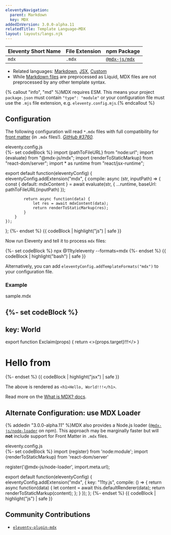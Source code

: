 ```yaml
---
eleventyNavigation:
  parent: Markdown
  key: MDX
addedInVersion: 3.0.0-alpha.11
relatedTitle: Template Language—MDX
layout: layouts/langs.njk
---
```


<!-- {% tableofcontents "open" %} -->

| Eleventy Short Name | File Extension | npm Package |
| ------------------- | -------------- | ----------- |
| `mdx`          | `.mdx`         | [`@mdx-js/mdx`](https://mdxjs.com/packages/mdx/) |

* Related languages: [Markdown](/docs/languages/markdown/), [JSX](/docs/languages/jsx/), [Custom](/docs/languages/custom/)
* While [Markdown files](/docs/languages/markdown/) are preprocessed as Liquid, MDX files are not preprocessed by any other template syntax.

{% callout "info", "md" %}MDX requires ESM. This means your project `package.json` must contain `"type": "module"` or your configuration file must use the `.mjs` file extension, e.g. `eleventy.config.mjs`.{% endcallout %}

## Configuration

The following configuration will read `*.mdx` files with full compatibility for [front matter](../data-frontmatter.md) (in `.mdx` files!). _[GitHub #3760](https://github.com/11ty/eleventy/issues/3760)._

<div class="codetitle">eleventy.config.js</div>
{%- set codeBlock %}
import {pathToFileURL} from "node:url";
import {evaluate} from "@mdx-js/mdx";
import {renderToStaticMarkup} from "react-dom/server";
import * as runtime from "react/jsx-runtime";

export default function(eleventyConfig) {
	eleventyConfig.addExtension("mdx", {
		compile: async (str, inputPath) => {
			const { default: mdxContent } = await evaluate(str, {
				...runtime,
				baseUrl: pathToFileURL(inputPath)
			});

			return async function(data) {
				let res = await mdxContent(data);
				return renderToStaticMarkup(res);
			}
		}
	});
};
{%- endset %}
{{ codeBlock | highlight("js") | safe }}

Now run Eleventy and tell it to process `mdx` files:

{%- set codeBlock %}
npx @11ty/eleventy --formats=mdx
{%- endset %}
{{ codeBlock | highlight("bash") | safe }}

Alternatively, you can add `eleventyConfig.addTemplateFormats("mdx")` to your configuration file.

### Example

<div class="codetitle">sample.mdx</div>

{%- set codeBlock %}
---
key: World
---
export function Exclaim(props) {
  return <>{props.target}!!!</>
}

# Hello from <Exclaim target={props.key} />
{%- endset %}
{{ codeBlock | highlight("jsx") | safe }}

The above is rendered as `<h1>Hello, World!!!</h1>`.

Read more on the [What is MDX? docs](https://mdxjs.com/docs/what-is-mdx/).

## Alternate Configuration: use MDX Loader

{% addedin "3.0.0-alpha.11" %}MDX also provides a Node.js loader ([`@mdx-js/node-loader`](https://mdxjs.com/packages/node-loader/) on npm). This approach may be marginally faster but will **not** include support for Front Matter in `.mdx` files.

<div class="codetitle">eleventy.config.js</div>
{%- set codeBlock %}
import {register} from 'node:module';
import {renderToStaticMarkup} from 'react-dom/server'

register('@mdx-js/node-loader', import.meta.url);

export default function(eleventyConfig) {
	eleventyConfig.addExtension("mdx", {
		key: "11ty.js",
		compile: () => {
			return async function(data) {
				let content = await this.defaultRenderer(data);
				return renderToStaticMarkup(content);
			};
		}
	});
};
{%- endset %}
{{ codeBlock | highlight("js") | safe }}

## Community Contributions

* [`eleventy-plugin-mdx`](https://github.com/jamshop/eleventy-plugin-mdx)